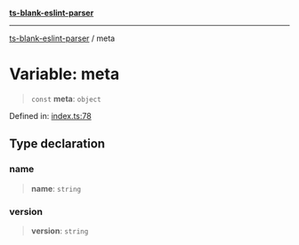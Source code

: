 [**ts-blank-eslint-parser**](../README.md)

***

[ts-blank-eslint-parser](../README.md) / meta

# Variable: meta

> `const` **meta**: `object`

Defined in: [index.ts:78](https://github.com/Rel1cx/ts-blank-eslint-parser/blob/3f8f943ef8e7511c2bdab4b9e4d6b571ae849175/src/index.ts#L78)

## Type declaration

### name

> **name**: `string`

### version

> **version**: `string`
